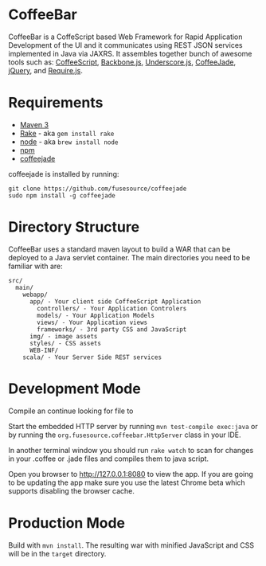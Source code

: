 # CoffeeBar

CoffeeBar is a CoffeScript based Web Framework for Rapid Application Development of the UI and it 
communicates using REST JSON services implemented in Java via JAXRS.  It assembles 
together bunch of awesome tools such as: 
[CoffeeScript](http://jashkenas.github.com/coffee-script/), 
[Backbone.js](http://documentcloud.github.com/backbone/), 
[Underscore.js](http://documentcloud.github.com/underscore/), 
[CoffeeJade](https://github.com/fusesource/coffeejade),
[jQuery](http://jquery.com/),
and [Require.js](http://requirejs.org/).

# Requirements

* [Maven 3](http://maven.apache.org/download.html)
* [Rake](http://rake.rubyforge.org/) - aka `gem install rake`
* [node](http://nodejs.org/) - aka `brew install node`
* [npm](http://npmjs.org/)
* [coffeejade](https://github.com/fusesource/coffeejade)

coffeejade is installed by running: 

    git clone https://github.com/fusesource/coffeejade
    sudo npm install -g coffeejade

# Directory Structure

CoffeeBar uses a standard maven layout to build a WAR that can be deployed
to a Java servlet container.  The main directories you need to be familiar with
are:

    src/
      main/
        webapp/
          app/ - Your client side CoffeeScript Application
            controllers/ - Your Application Controlers
            models/ - Your Application Models
            views/ - Your Application views
            frameworks/ - 3rd party CSS and JavaScript
          img/ - image assets
          styles/ - CSS assets
          WEB-INF/ 
        scala/ - Your Server Side REST services

# Development Mode

Compile an continue looking for file to 

Start the embedded HTTP server by running `mvn test-compile exec:java` or by
running the `org.fusesource.coffeebar.HttpServer` class in your IDE.

In another terminal window you should run `rake watch` to scan for changes
in your .coffee or .jade files and compiles them to java script.

Open you browser to http://127.0.0.1:8080 to view the app.  If you are going
to be updating the app make sure you use the latest Chrome beta which supports
disabling the browser cache.  

# Production Mode

Build with `mvn install`.  The resulting war with minified JavaScript and CSS will
be in the `target` directory.

